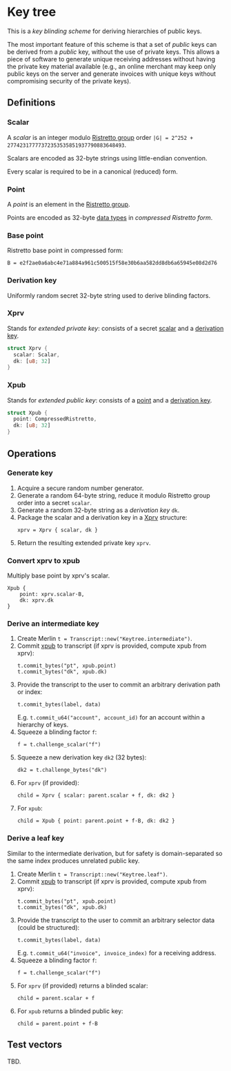 # Key tree

This is a _key blinding scheme_ for deriving hierarchies of public keys.

The most important feature of this scheme is that a set of _public_ keys can be derived from a _public_ key,
without the use of private keys. This allows a piece of software to generate unique receiving addresses
without having the private key material available (e.g., an online merchant may keep only public keys on the server and generate invoices with unique keys without compromising security of the private keys).

## Definitions

### Scalar

A _scalar_ is an integer modulo [Ristretto group](https://ristretto.group) order `|G| = 2^252 + 27742317777372353535851937790883648493`.

Scalars are encoded as 32-byte strings using little-endian convention.

Every scalar is required to be in a canonical (reduced) form.

### Point

A _point_ is an element in the [Ristretto group](https://ristretto.group).

Points are encoded as 32-byte [data types](#data-type) in _compressed Ristretto form_.


### Base point

Ristretto base point in compressed form:

```
B = e2f2ae0a6abc4e71a884a961c500515f58e30b6aa582dd8db6a65945e08d2d76
```

### Derivation key

Uniformly random secret 32-byte string used to derive blinding factors.

### Xprv

Stands for _extended private key_: consists of a secret [scalar](#scalar) and a [derivation key](#derivation-key).

```rust
struct Xprv {
  scalar: Scalar,
  dk: [u8; 32]
}
```

### Xpub

Stands for _extended public key_: consists of a [point](#point) and a [derivation key](#derivation-key).

```rust
struct Xpub {
  point: CompressedRistretto,
  dk: [u8; 32]
}
```

## Operations

### Generate key

1. Acquire a secure random number generator.
2. Generate a random 64-byte string, reduce it modulo Ristretto group order into a secret `scalar`.
3. Generate a random 32-byte string as a _derivation key_ `dk`.
4. Package the scalar and a derivation key in a [Xprv](#xprv) structure:
	```
	xprv = Xprv { scalar, dk }
	```
5. Return the resulting extended private key `xprv`.

### Convert xprv to xpub

Multiply base point by xprv's scalar.

```
Xpub {
	point: xprv.scalar·B,
	dk: xprv.dk
}
```

### Derive an intermediate key

1. Create Merlin `t = Transcript::new("Keytree.intermediate")`.
2. Commit [xpub](#xpub) to transcript (if xprv is provided, compute xpub from xprv):
	```
	t.commit_bytes("pt", xpub.point)
	t.commit_bytes("dk", xpub.dk)
	```
3. Provide the transcript to the user to commit an arbitrary derivation path or index:
	```
	t.commit_bytes(label, data) 
	```
	E.g. `t.commit_u64("account", account_id)` for an account within a hierarchy of keys.
4. Squeeze a blinding factor `f`:
	```
	f = t.challenge_scalar("f")
	```
5. Squeeze a new derivation key `dk2` (32 bytes):
	```
	dk2 = t.challenge_bytes("dk")
	```
5. For `xprv` (if provided):
	```
	child = Xprv { scalar: parent.scalar + f, dk: dk2 }
	```
6. For `xpub`:
	```
	child = Xpub { point: parent.point + f·B, dk: dk2 }
	```

### Derive a leaf key

Similar to the intermediate derivation, but for safety is domain-separated so the same index produces unrelated public key.

1. Create Merlin `t = Transcript::new("Keytree.leaf")`.
2. Commit [xpub](#xpub) to transcript (if xprv is provided, compute xpub from xprv):
	```
	t.commit_bytes("pt", xpub.point)
	t.commit_bytes("dk", xpub.dk)
	```
3. Provide the transcript to the user to commit an arbitrary selector data (could be structured):
	```
	t.commit_bytes(label, data)
	```
	E.g. `t.commit_u64("invoice", invoice_index)` for a receiving address.
4. Squeeze a blinding factor `f`:
	```
	f = t.challenge_scalar("f")
	```
5. For `xprv` (if provided) returns a blinded scalar:
	```
	child = parent.scalar + f
	```
6. For `xpub` returns a blinded public key:
	```
	child = parent.point + f·B
	```


## Test vectors

TBD.

